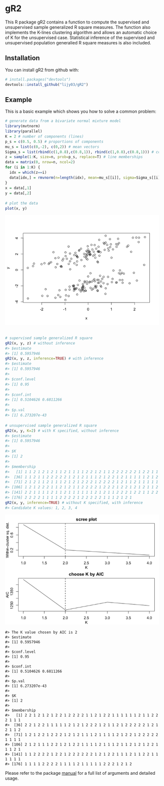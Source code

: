 
<!-- README.md is generated from README.Rmd. Please edit that file -->
gR2
===

This R package gR2 contains a function to compute the supervised and unsupervised sample generalized R square measures. The function also implements the K-lines clustering algorithm and allows an automatic choice of K for the unsupervised case. Statistical inference of the supervised and unsupervised population generalied R square measures is also included.

Installation
------------

You can install gR2 from github with:

``` r
# install.packages("devtools")
devtools::install_github("lijy03/gR2")
```

Example
-------

This is a basic example which shows you how to solve a common problem:

``` r
# generate data from a bivariate normal mixture model
library(mvtnorm)
library(parallel)
K = 2 # number of components (lines)
p_s = c(0.5, 0.5) # proportions of components
mu_s = list(c(0,-2), c(0,2)) # mean vectors
Sigma_s = list(rbind(c(1,0.8),c(0.8,1)), rbind(c(1,0.8),c(0.8,1))) # covariance matrices
z = sample(1:K, size=n, prob=p_s, replace=T) # line memberships
data = matrix(0, nrow=n, ncol=2)
for (i in 1:K) {
  idx = which(z==i)
  data[idx,] = rmvnorm(n=length(idx), mean=mu_s[[i]], sigma=Sigma_s[[i]])
}
x = data[,1]
y = data[,2]

# plot the data
plot(x, y)
```

![](README-example-1.png)

``` r

# supervised sample generalized R square
gR2(x, y, z) # without inference
#> $estimate
#> [1] 0.5957946
gR2(x, y, z, inference=TRUE) # with inference
#> $estimate
#> [1] 0.5957946
#> 
#> $conf.level
#> [1] 0.95
#> 
#> $conf.int
#> [1] 0.5104626 0.6811266
#> 
#> $p.val
#> [1] 6.273207e-43

# unsupervised sample generalized R square
gR2(x, y, K=2) # with K specified, without inference
#> $estimate
#> [1] 0.5957946
#> 
#> $K
#> [1] 2
#> 
#> $membership
#>   [1] 1 1 2 1 2 1 2 1 1 2 1 1 1 1 2 2 1 2 1 1 2 2 2 2 2 2 1 2 2 1 1 1 2 2 2
#>  [36] 1 1 2 1 1 2 2 2 2 2 1 2 1 2 1 1 1 2 1 2 2 1 2 1 1 1 1 1 2 1 2 1 2 2 1
#>  [71] 2 1 2 1 1 2 1 1 1 2 1 2 1 2 2 2 1 2 2 2 2 1 2 1 1 2 1 1 1 1 1 2 2 2 2
#> [106] 1 2 1 2 2 2 1 1 2 1 2 1 1 2 2 2 2 1 2 2 2 1 2 2 1 2 1 2 1 1 2 2 2 1 2
#> [141] 2 2 1 1 1 1 2 1 1 2 1 1 1 1 1 1 2 1 2 1 1 2 2 2 1 2 2 1 1 2 2 2 2 2 2
#> [176] 2 2 2 2 1 1 1 1 2 2 2 2 1 2 2 2 2 2 1 1 1 2 1 2 1
gR2(x, y, inference=TRUE) # without K specified, with inference
#> Candidate K values: 1, 2, 3, 4
```

![](README-example-2.png)

    #> The K value chosen by AIC is 2
    #> $estimate
    #> [1] 0.5957946
    #> 
    #> $conf.level
    #> [1] 0.95
    #> 
    #> $conf.int
    #> [1] 0.5104626 0.6811266
    #> 
    #> $p.val
    #> [1] 6.273207e-43
    #> 
    #> $K
    #> [1] 2
    #> 
    #> $membership
    #>   [1] 2 2 1 2 1 2 1 2 2 1 2 2 2 2 1 1 2 1 2 2 1 1 1 1 1 1 2 1 1 2 2 2 1 1 1
    #>  [36] 2 2 1 2 2 1 1 1 1 1 2 1 2 1 2 2 2 1 2 1 1 2 1 2 2 2 2 2 1 2 1 2 1 1 2
    #>  [71] 1 2 1 2 2 1 2 2 2 1 2 1 2 1 1 1 2 1 1 1 1 2 1 2 2 1 2 2 2 2 2 1 1 1 1
    #> [106] 2 1 2 1 1 1 2 2 1 2 1 2 2 1 1 1 1 2 1 1 1 2 1 1 2 1 2 1 2 2 1 1 1 2 1
    #> [141] 1 1 2 2 2 2 1 2 2 1 2 2 2 2 2 2 1 2 1 2 2 1 1 1 2 1 1 2 2 1 1 1 1 1 1
    #> [176] 1 1 1 1 2 2 2 2 1 1 1 1 2 1 1 1 1 1 2 2 2 1 2 1 2

Please refer to the package [manual](https://github.com/lijy03/gR2/blob/master/gR2.pdf) for a full list of arguments and detailed usage.
